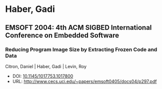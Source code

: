 # Haber, Gadi

## EMSOFT 2004: 4th ACM SIGBED International Conference on Embedded Software

### Reducing Program Image Size by Extracting Frozen Code and Data
Citron, Daniel | Haber, Gadi | Levin, Roy
* DOI: [10.1145/1017753.1017800](https://doi.org/10.1145/1017753.1017800)
* URL: <http://www.cecs.uci.edu/~papers/emsoft0405/docs04/p297.pdf>

